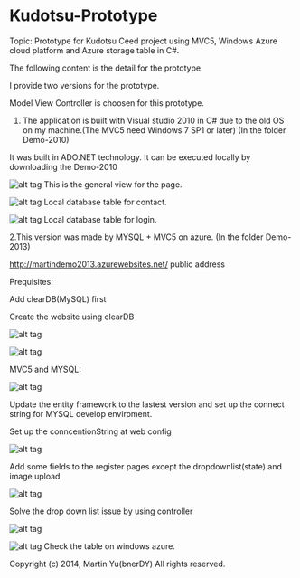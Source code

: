 Kudotsu-Prototype
=================

Topic: Prototype for Kudotsu Ceed project using MVC5, Windows Azure cloud platform and Azure storage table in C#.

The following content is the detail for the prototype.

I provide two versions for the prototype.

Model View Controller is choosen for this prototype.


1. The application is built with Visual studio 2010 in C# due to the old OS on my machine.(The MVC5 need Windows 7 SP1 or later) (In the folder Demo-2010)

It was built in ADO.NET technology. It can be executed locally by downloading the Demo-2010

![alt tag](https://raw2.github.com/bnerDY/Kudotsu-Prototype/master/Demo-images/8.jpg)
This is the general view for the page.

![alt tag](https://raw2.github.com/bnerDY/Kudotsu-Prototype/master/Demo-images/9.jpg)
Local database table for contact.

![alt tag](https://raw2.github.com/bnerDY/Kudotsu-Prototype/master/Demo-images/10.jpg)
Local database table for login.


2.This version was made by MYSQL + MVC5 on azure. (In the folder Demo-2013)

http://martindemo2013.azurewebsites.net/ public address

Prequisites:

Add clearDB(MySQL) first

Create the website using clearDB

![alt tag](https://raw2.github.com/bnerDY/Kudotsu-Prototype/master/Demo-images/5.jpg)

![alt tag](https://raw2.github.com/bnerDY/Kudotsu-Prototype/master/Demo-images/6.jpg)


MVC5 and MYSQL:

![alt tag](https://raw2.github.com/bnerDY/Kudotsu-Prototype/master/Demo-images/1.jpg)

Update the entity framework to the lastest version and set up the connect string for MYSQL develop enviroment.

Set up the conncentionString at web config


![alt tag](https://raw2.github.com/bnerDY/Kudotsu-Prototype/master/Demo-images/2.jpg)

Add some fields to the register pages except the dropdownlist(state) and image upload

![alt tag](https://raw2.github.com/bnerDY/Kudotsu-Prototype/master/Demo-images/4.jpg)

Solve the drop down list issue by using controller

![alt tag](https://raw2.github.com/bnerDY/Kudotsu-Prototype/master/Demo-images/3.jpg)



![alt tag](https://raw2.github.com/bnerDY/Kudotsu-Prototype/master/Demo-images/7.jpg)
Check the table on windows azure.

Copyright (c) 2014, Martin Yu(bnerDY)
All rights reserved.
